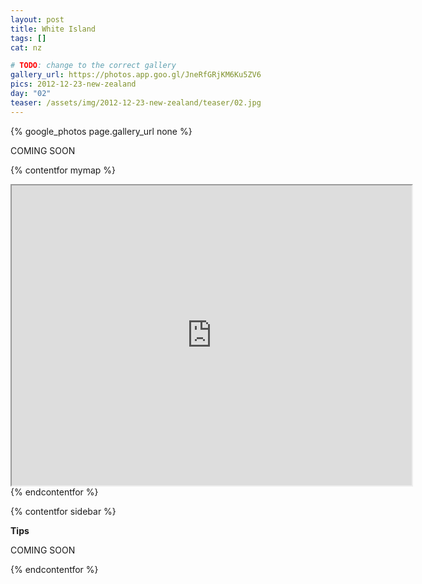 ```yaml
---
layout: post
title: White Island
tags: []
cat: nz

# TODO: change to the correct gallery
gallery_url: https://photos.app.goo.gl/JneRfGRjKM6Ku5ZV6
pics: 2012-12-23-new-zealand
day: "02"
teaser: /assets/img/2012-12-23-new-zealand/teaser/02.jpg
---
```


{% google_photos page.gallery_url none %}

COMING SOON


{% contentfor mymap %}
<iframe src="https://www.google.com/maps/d/embed?mid=1RMOA4MaWHALX4wqh8uXRM5JuwJY&ehbc=2E312F" width="640" height="480"></iframe>
{% endcontentfor %}

{% contentfor sidebar %}

**Tips**  

COMING SOON

{% endcontentfor %}